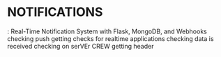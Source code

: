 # NOTIFICATIONS
: Real-Time Notification System with Flask, MongoDB, and Webhooks
checking push
getting checks for realtime applications
checking data is received
checking on serVEr
CREW
getting header

